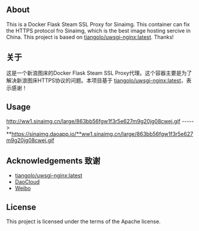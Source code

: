 ## About
This is a Docker Flask Steam SSL Proxy for Sinaimg. This container can fix the HTTPS protocol fro Sinaimg, which is the best image hosting sercive in China. This project is based on [tiangolo/uwsgi-nginx:latest](https://github.com/tiangolo/uwsgi-nginx-docker). Thanks!
## 关于
这是一个新浪图床的Docker Flask Steam SSL Proxy代理。这个容器主要是为了解决新浪图床HTTPS协议的问题。本项目基于 [tiangolo/uwsgi-nginx:latest](https://github.com/tiangolo/uwsgi-nginx-docker)，表示感谢！
## Usage
http://ww1.sinaimg.cn/large/863bb56fgw1f3r5e627m9g20jg08cwej.gif
----->
**https://sinaimg.daoapp.io/**ww1.sinaimg.cn/large/863bb56fgw1f3r5e627m9g20jg08cwej.gif
## Acknowledgements 致谢
- [tiangolo/uwsgi-nginx:latest](https://github.com/tiangolo/uwsgi-nginx-docker)
- [DaoCloud](https://www.daocloud.io)
- [Weibo](http://weibo.com)
## License
This project is licensed under the terms of the Apache license.

